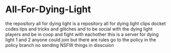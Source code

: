# All-For-Dying-Light
 the repository all for dying light  is a repository all for dying light clips docket codes tips and tricks and glitches and to be social with the dying light players and be in coop and fight with eachother
this is a server for dying light 1 and 2 anyone could join but there are rules go to the policy in the policy branch no sending NSFW things in disscuion
